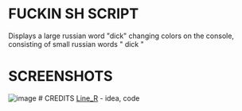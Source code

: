 # FUCKIN SH SCRIPT
Displays a large russian word "dick" changing colors on the console, consisting of small russian words " dick "
# SCREENSHOTS
<img src="https://raw.githubusercontent.com/renardein/sh_dick/master/example.gif" alt="image" border="0">
# CREDITS 
<a href="https://github.com/LinerSRT">Line_R</a> - idea, code
